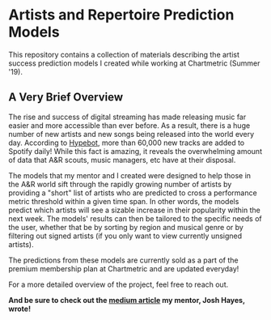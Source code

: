# Artists and Repertoire Prediction Models

This repository contains a collection of materials describing the artist success prediction models I created while working at Chartmetric (Summer '19).


## A Very Brief Overview

The rise and success of digital streaming has made releasing music far easier and more accessible than ever before.  As a result, there is a huge number of new artists and new songs being released into the world every day. According to [Hypebot](https://www.hypebot.com/hypebot/2021/02/60000-tracks-are-uploaded-to-spotify-every-day.html), more than 60,000 new tracks are added to Spotify daily!  While this fact is amazing, it reveals the overwhelming amount of data that A&R scouts, music managers, etc have at their disposal.  

The models that my mentor and I created were designed to help those in the A&R world sift through the rapidly growing number of artists by providing a "short" list of artists who are predicted to cross a performance metric threshold within a given time span. In other words, the models predict which artists will see a sizable increase in their popularity within the next week.  The models' results can then be tailored to the specific needs of the user, whether that be by sorting by region and musical genre or by filtering out signed artists (if you only want to view currently unsigned artists).

The predictions from these models are currently sold as a part of the premium membership plan at Chartmetric and are updated everyday!


For a more detailed overview of the project, feel free to reach out.  

**And be sure to check out the [medium article](https://medium.com/chartmetric-blog/the-next-era-of-a-r-tools-a20c1b6ad5e3) my mentor, Josh Hayes, wrote!**


